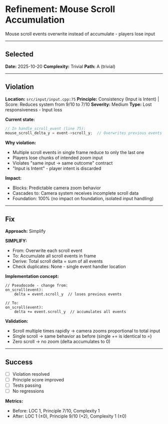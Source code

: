 # Refinement: Mouse Scroll Accumulation

Mouse scroll events overwrite instead of accumulate - players lose input

---

<!-- BEGIN: SELECT/SELECTED -->
## Selected

**Date:** 2025-10-20
**Complexity:** Trivial
**Path:** A (trivial)
<!-- END: SELECT/SELECTED -->

---

<!-- BEGIN: SELECT/VIOLATION -->
## Violation

**Location:** `src/input/input.cpp:75`
**Principle:** Consistency (Input is Intent) | Score: Reduces system from 9/10 to 7/10
**Severity:** Medium
**Type:** Lost responsiveness - Input loss

**Current state:**
```cpp
// In handle_scroll_event (line 75):
mouse_scroll_delta_y = event->scroll_y;  // Overwrites previous events
```

**Why violation:**
- Multiple scroll events in single frame reduce to only the last one
- Players lose chunks of intended zoom input
- Violates "same input → same outcome" contract
- "Input is Intent" - player intent is discarded

**Impact:**
- Blocks: Predictable camera zoom behavior
- Cascades to: Camera system receives incomplete scroll data
- Foundation: 100% (no impact on foundation, isolated input handling)
<!-- END: SELECT/VIOLATION -->

---

<!-- BEGIN: SELECT/FIX -->
## Fix

**Approach:** Simplify

**SIMPLIFY:**
- From: Overwrite each scroll event
- To: Accumulate all scroll events in frame
- Derive: Total scroll delta = sum of all events
- Check duplicates: None - single event handler location

**Implementation concept:**
```
// Pseudocode - change from:
on_scroll(event):
    delta = event.scroll_y  // loses previous events

// To:
on_scroll(event):
    delta += event.scroll_y  // accumulates all events
```

**Validation:**
- Scroll multiple times rapidly → camera zooms proportional to total input
- Single scroll → same behavior as before (single += is identical to =)
- Zero scroll → no zoom (delta accumulates to 0)
<!-- END: SELECT/FIX -->

---

<!-- BEGIN: SELECT/SUCCESS -->
## Success

- [ ] Violation resolved
- [ ] Principle score improved
- [ ] Tests passing
- [ ] No regressions

**Metrics:**
- Before: LOC 1, Principle 7/10, Complexity 1
- After: LOC 1 (±0), Principle 9/10 (+2), Complexity 1 (±0)
<!-- END: SELECT/SUCCESS -->

